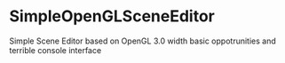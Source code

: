 # SimpleOpenGLSceneEditor
Simple Scene Editor based on OpenGL 3.0 width basic oppotrunities and terrible console interface
